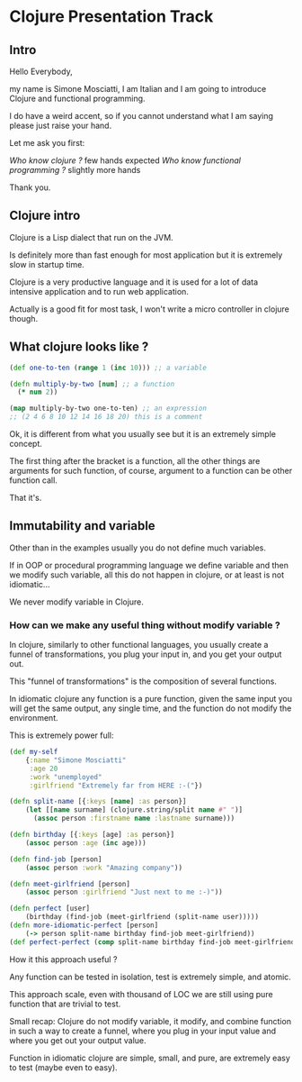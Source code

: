 # Clojure Presentation Track

## Intro

Hello Everybody,

my name is Simone Mosciatti, I am Italian and I am going to introduce Clojure and functional programming.

I do have a weird accent, so if you cannot understand what I am saying please just raise your hand.

Let me ask you first:

*Who know clojure ?* few hands expected
*Who know functional programming ?* slightly more hands

Thank you.

## Clojure intro

Clojure is a Lisp dialect that run on the JVM.

Is definitely more than fast enough for most application but it is extremely slow in startup time.

Clojure is a very productive language and it is used for a lot of data intensive application and to run web application.

Actually is a good fit for most task, I won't write a micro controller in clojure though.

## What clojure looks like ?

``` clojure
(def one-to-ten (range 1 (inc 10))) ;; a variable

(defn multiply-by-two [num] ;; a function
  (* num 2))

(map multiply-by-two one-to-ten) ;; an expression
;; (2 4 6 8 10 12 14 16 18 20) this is a comment
```

Ok, it is different from what you usually see but it is an extremely simple concept.

The first thing after the bracket is a function, all the other things are arguments for such function, of course, argument to a function can be other function call.

That it's.

## Immutability and variable

Other than in the examples usually you do not define much variables.

If in OOP or procedural programming language we define variable and then we modify such variable, all this do not happen in clojure, or at least is not idiomatic...

We never modify variable in Clojure.

### How can we make any useful thing without modify variable ?

In clojure, similarly to other functional languages, you usually create a funnel of transformations, you plug your input in, and you get your output out.

This "funnel of transformations" is the composition of several functions.

In idiomatic clojure any function is a pure function, given the same input you will get the same output, any single time, and the function do not modify the environment.

This is extremely power full:

``` clojure
(def my-self
    {:name "Simone Mosciatti"
     :age 20
     :work "unemployed"
     :girlfriend "Extremely far from HERE :-("})

(defn split-name [{:keys [name] :as person}]
	(let [[name surname] (clojure.string/split name #" ")]
	  (assoc person :firstname name :lastname surname)))

(defn birthday [{:keys [age] :as person}]
	(assoc person :age (inc age)))

(defn find-job [person]
	(assoc person :work "Amazing company"))

(defn meet-girlfriend [person]
	(assoc person :girlfriend "Just next to me :-)"))

(defn perfect [user]
	(birthday (find-job (meet-girlfriend (split-name user)))))
(defn more-idiomatic-perfect [person]
	(-> person split-name birthday find-job meet-girlfriend))
(def perfect-perfect (comp split-name birthday find-job meet-girlfriend))
```

How it this approach useful ?

Any function can be tested in isolation, test is extremely simple, and atomic.

This approach scale, even with thousand of LOC we are still using pure function that are trivial to test.

Small recap: Clojure do not modify variable, it modify, and combine function in such a way to create a funnel, where you plug in your input value and where you get out your output value.

Function in idiomatic clojure are simple, small, and pure, are extremely easy to test (maybe even to easy).


